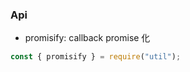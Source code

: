 <!--
abbrlink: 73ctc6w6
-->

### Api

* promisify: callback promise 化

```js
const { promisify } = require("util");
```